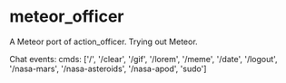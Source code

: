 # meteor_officer
A Meteor port of action_officer. Trying out Meteor.

Chat events:
 cmds: ['/', '/clear', '/gif', '/lorem', '/meme', '/date', '/logout', '/nasa-mars', '/nasa-asteroids', '/nasa-apod', 'sudo']

